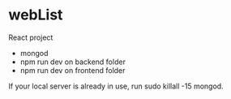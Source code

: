 # webList


React project

-  mongod
-  npm run dev on backend folder
-  npm run dev on frontend folder

If your local server is already in use, run sudo killall -15 mongod.
